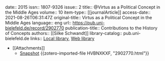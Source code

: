 date:: 2015
issn:: 1807-9326
issue:: 2
title:: @Virtus as a Political Concept in the Middle Ages
volume:: 10
item-type:: [[journalArticle]]
access-date:: 2021-08-26T06:31:47Z
original-title:: Virtus as a Political Concept in the Middle Ages
language:: eng
url:: https://pub.uni-bielefeld.de/record/2902770
publication-title:: Contributions to the History of Concepts
authors:: [[Silke Schwandt]]
library-catalog:: pub.uni-bielefeld.de
links:: [Local library](zotero://select/groups/2386895/items/W64LSR97), [Web library](https://www.zotero.org/groups/2386895/items/W64LSR97)

- [[Attachments]]
	- [Snapshot](https://pub.uni-bielefeld.de/record/2902770) {{zotero-imported-file HVBNXKXF, "2902770.html"}}